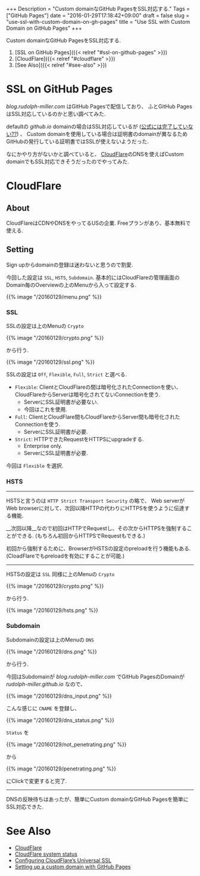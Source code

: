 +++
Description = "Custom domainなGitHub PagesをSSL対応する."
Tags = ["GitHub Pages"]
date = "2016-01-29T17:18:42+09:00"
draft = false
slug = "use-ssl-with-custom-domain-on-gh-pages"
title = "Use SSL with Custom Domain on GitHub Pages"
+++

Custom domainなGitHub PagesをSSL対応する.

<!--more-->

1. [SSL on GitHub Pages]({{< relref "#ssl-on-github-pages" >}})
2. [CloudFlare]({{< relref "#cloudflare" >}})
3. [See Also]({{< relref "#see-also" >}})


# SSL on GitHub Pages

*blog.rudolph-miller.com* はGitHub Pagesで配信しており、
ふとGitHub PagesはSSL対応しているのかと思い調べてみた.

defaultの *github.io* domainの場合はSSL対応しているが ([公式には完了していない??](https://github.com/isaacs/github/issues/156)) 、
Custom domainを使用している場合は証明書のdomainが異なるためGitHubの発行している証明書ではSSLが使えないようだった.

なにかやり方がないかと調べていると、
[CloudFlare](https://www.cloudflare.com/)のDNSを使えばCustom domainでもSSL対応できそうだったのでやってみた.


# CloudFlare

## About

CloudFlareはCDNやDNSをやってるUSの企業.
Freeプランがあり、基本無料で使える.


## Setting

Sign upからdomainの登録は迷わないと思うので割愛.

今回した設定は `SSL`, `HSTS`, `Subdomain`.
基本的にはCloudFlareの管理画面のDomain毎のOverviewの上のMenuから入って設定する.

{{% image "/20160129/menu.png" %}}


### SSL

SSLの設定は上のMenuの `Crypto`

{{% image "/20160129/crypto.png" %}}

から行う.

{{% image "/20160129/ssl.png" %}}

SSLの設定は `Off`, `Flexible`, `Full`, `Strict` と選べる.

- `Flexible`: ClientとCloudFlareの間は暗号化されたConnectionを使い、CloudFlareからServerは暗号化されてないConnectionを使う.
    - ServerにSSL証明書が必要ない.
    - 今回はこれを使用.
- `Full`: ClientとCloudFlare間もCloudFlareからServer間も暗号化されたConnectionを使う.
    - ServerにSSL証明書が必要.
- `Strict`: HTTPできたRequestをHTTPSにupgradeする.
    - Enterprise only.
    - ServerにSSL証明書が必要.

今回は `Flexible` を選択.


### HSTS

---

HSTSと言うのは `HTTP Strict Transport Security` の略で、
Web serverがWeb browserに対して、次回以降HTTPの代わりにHTTPSを使うように伝達する機能.

__次回以降__なので初回はHTTPでRequestし、その次からHTTPSを強制することができる.
(もちろん初回からHTTPSでRequestもできる.)

初回から強制するために、BrowserがHSTSの設定のpreloadを行う機能もある.
(CloadFlareでもpreloadを有効にすることが可能.)

---

HSTSの設定は `SSL` 同様に上のMenuの `Crypto`

{{% image "/20160129/crypto.png" %}}

から行う.

{{% image "/20160129/hsts.png" %}}


### Subdomain

Subdomainの設定は上のMenuの `DNS`

{{% image "/20160129/dns.png" %}}

から行う.

今回はSubdomainが *blog.rudolph-miller.com* でGitHub PagesのDomainが *rudolph-miller.github.io* なので、

{{% image "/20160129/dns_input.png" %}}

こんな感じに `CNAME` を登録し、

{{% image "/20160129/dns_status.png" %}}

`Status` を

{{% image "/20160129/not_penetrating.png" %}}

から

{{% image "/20160129/penetrating.png" %}}

にClickで変更すると完了.

---

DNSの反映待ちはあったが、簡単にCustom domainなGitHub Pagesを簡単にSSL対応できた.



# See Also

- [CloudFlare](https://www.cloudflare.com/)
- [CloudFlare system status](https://www.cloudflarestatus.com/)
- [Configuring CloudFlare’s Universal SSL](https://www.benburwell.com/posts/configuring-cloudflare-universal-ssl/)
- [Setting up a custom domain with GitHub Pages](https://help.github.com/articles/setting-up-a-custom-domain-with-github-pages/)
